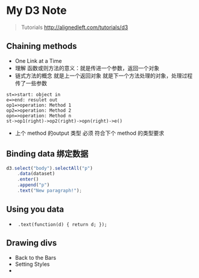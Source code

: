 # My D3 Note

> Tutorials <http://alignedleft.com/tutorials/d3>

## Chaining methods

* One Link at a Time
* 理解 函数或则方法的意义：就是传进一个参数，返回一个对象
* 链式方法的概念  就是上一个返回对象 就是下一个方法处理的对象，处理过程传了一些参数
```flow
st=>start: object in
e=>end: resulet out
op1=>operation: Method 1
op2=>operation: Method 2
opn=>operation: Method n
st->op1(right)->op2(right)->opn(right)->e()
```
* 上个 method 的output 类型 必须 符合下个 method 的类型要求


## Binding data 绑定数据
```javascript
d3.select("body").selectAll("p")
    .data(dataset)
    .enter()
    .append("p")
    .text("New paragraph!");
```

## Using you data
* ` .text(function(d) { return d; });`

## Drawing divs
* Back to the Bars
* Setting Styles
* 


